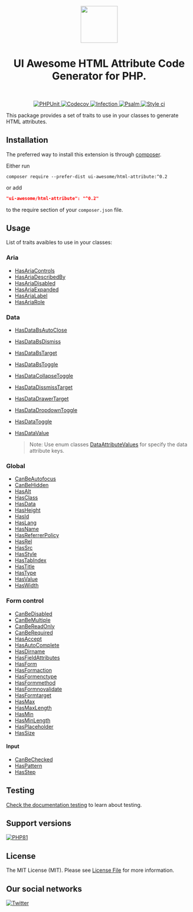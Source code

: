 <p align="center">
    <a href="https://github.com/ui-awesome/html-attribute" target="_blank">
        <img src="https://avatars.githubusercontent.com/u/121752654?s=200&v=4" height="100px">
    </a>
    <h1 align="center">UI Awesome HTML Attribute Code Generator for PHP.</h1>
    <br>
</p>

<p align="center">
    <a href="https://github.com/ui-awesome/html-attribute/actions/workflows/build.yml" target="_blank">
        <img src="https://github.com/ui-awesome/html-attribute/actions/workflows/build.yml/badge.svg" alt="PHPUnit">
    </a>
    <a href="https://codecov.io/gh/ui-awesome/html-attribute" target="_blank">
        <img src="https://codecov.io/gh/ui-awesome/html-attribute/graph/badge.svg?token=D5xjQiJDRP" alt="Codecov">
    </a>
    <a href="https://dashboard.stryker-mutator.io/reports/github.com/ui-awesome/html-attribute/main" target="_blank">
        <img src="https://img.shields.io/endpoint?style=flat&url=https%3A%2F%2Fbadge-api.stryker-mutator.io%2Fgithub.com%2Fui-awesome%2Fhtml-attribute%2Fmain" alt="Infection">
    </a>
    <a href="https://github.com/ui-awesome/html-attribute/actions/workflows/static.yml" target="_blank">
        <img src="https://github.com/ui-awesome/html-attribute/actions/workflows/static.yml/badge.svg" alt="Psalm">
    </a>
    <a href="https://github.styleci.io/repos/767435734?branch=main">
        <img src="https://github.styleci.io/repos/767435734/shield?branch=main" alt="Style ci">
    </a>
</p>

This package provides a set of traits to use in your classes to generate HTML attributes.

## Installation

The preferred way to install this extension is through [composer](https://getcomposer.org/download/).

Either run

```shell
composer require --prefer-dist ui-awesome/html-attribute:^0.2
```

or add

```json
"ui-awesome/html-attribute": "^0.2"
```

to the require section of your `composer.json` file. 

## Usage

List of traits avaibles to use in your classes:

### Aria

- [HasAriaControls](src/Aria/HasAriaControls.php)
- [HasAriaDescribedBy](src/Aria/HasAriaDescribedBy.php)
- [HasAriaDisabled](src/Aria/HasAriaDisabled.php)
- [HasAriaExpanded](src/Aria/HasAriaExpanded.php)
- [HasAriaLabel](src/Aria/HasAriaLabel.php)
- [HasAriaRole](src/Aria/HasAriaRole.php)

### Data

- [HasDataBsAutoClose](src/Data/HasDataBsAutoClose.php)
- [HasDataBsDismiss](src/Data/HasFataBsDismiss.php)
- [HasDataBsTarget](src/Data/HasDataBsTarget.php)
- [HasDataBsToggle](src/Data/HasDataBsToggle.php)
- [HasDataCollapseToggle](src/Data/HasDataCollapseToggle.php)
- [HasDataDissmissTarget](src/Data/HasDataDissmissTarget.php)
- [HasDataDrawerTarget](src/Data/HasDataDrawerTarget.php)
- [HasDataDropdownToggle](src/Data/HasDataDropdownToggle.php)
- [HasDataToggle](src/Data/HasDataToggle.php)
- [HasDataValue](src/Data/HasDataValue.php)

  > Note: Use enum classes [DataAttributeValues](src/Data/DataAttributeValues.php) for specify the data attribute keys.

### Global

- [CanBeAutofocus](src/CanBeAutofocus.php)
- [CanBeHidden](src/CanBeHidden.php)
- [HasAlt](src/HasAlt.php)
- [HasClass](src/HasClass.php)
- [HasData](src/HasData.php)
- [HasHeight](src/HasHeight.php)
- [HasId](src/HasId.php)
- [HasLang](src/HasLang.php)
- [HasName](src/HasName.php)
- [HasReferrerPolicy](src/HasReferrerPolicy.php)
- [HasRel](src/HasRel.php)
- [HasSrc](src/HasSrc.php)
- [HasStyle](src/HasStyle.php)
- [HasTabIndex](src/HasTabIndex.php)
- [HasTitle](src/HasTitle.php)
- [HasType](src/HasType.php)
- [HasValue](src/HasValue.php)
- [HasWidth](src/HasWidth.php)

### Form control

- [CanBeDisabled](src/FormControl/CanBeDisabled.php)
- [CanBeMultiple](src/FormControl/CanBeMultiple.php)
- [CanBeReadOnly](src/FormControl/CanBeReadOnly.php)
- [CanBeRequired](src/FormControl/CanBeRequired.php)
- [HasAccept](src/FormControl/Input/HasAccept.php)
- [HasAutoComplete](src/FormControl/HasAutoComplete.php)
- [HasDirname](src/FormControl/HasDirname.php)
- [HasFieldAttributes](src/FormControl/HasFieldAttributes.php)
- [HasForm](src/FormControl/HasForm.php)
- [HasFormaction](src/FormControl/HasFormaction.php)
- [HasFormenctype](src/FormControl/HasFormenctype.php)
- [HasFormmethod](src/FormControl/HasFormmethod.php)
- [HasFormnovalidate](src/FormControl/HasFormnovalidate.php)
- [HasFormtarget](src/FormControl/HasFormtarget.php)
- [HasMax](src/FormControl/HasMax.php)
- [HasMaxLength](src/FormControl/HasMaxLength.php)
- [HasMin](src/FormControl/HasMin.php)
- [HasMinLength](src/FormControl/HasMinLength.php)
- [HasPlaceholder](src/FormControl/HasPlaceholder.php)
- [HasSize](src/FormControl/HasSize.php)

#### Input

- [CanBeChecked](src/FormControl/Input/CanBeChecked.php)
- [HasPattern](src/FormControl/Input/HasPattern.php)
- [HasStep](src/FormControl/Input/HasStep.php)

## Testing

[Check the documentation testing](docs/testing.md) to learn about testing.

## Support versions

[![PHP81](https://img.shields.io/badge/PHP-%3E%3D8.1-787CB5)](https://www.php.net/releases/8.1/en.php)

## License

The MIT License (MIT). Please see [License File](LICENSE) for more information.

## Our social networks

[![Twitter](https://img.shields.io/badge/twitter-follow-1DA1F2?logo=twitter&logoColor=1DA1F2&labelColor=555555?style=flat)](https://twitter.com/Terabytesoftw)
